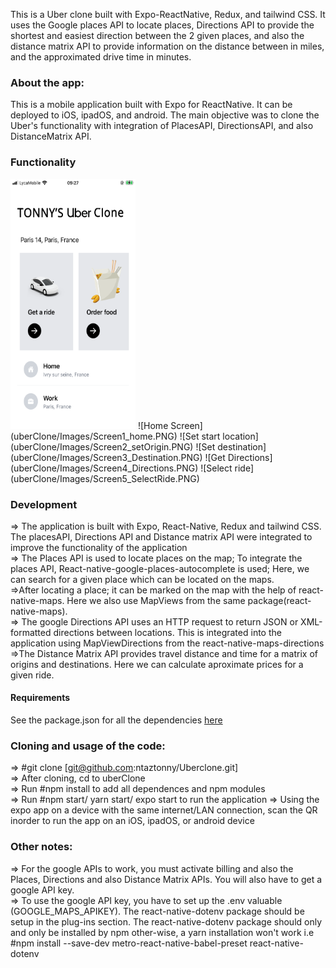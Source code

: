 This is a Uber clone built with Expo-ReactNative, Redux, and tailwind CSS. It uses the Google places API to locate places, Directions API to provide the shortest and easiest direction between the 2 given places, and also the distance matrix API to provide information on the distance between in miles, and the approximated drive time in minutes.

### About the app:

This is a mobile application built with Expo for ReactNative. It can be deployed to iOS, ipadOS, and android. The main objective was to clone the Uber's functionality with integration of PlacesAPI, DirectionsAPI, and also DistanceMatrix API.

### Functionality
<img src ="https://github.com/ntaztonny/Uberclone/blob/master/uberClone/Images/Screen1_home.PNG" width ="200" height="400"/>
![Home Screen](uberClone/Images/Screen1_home.PNG)
![Set start location](uberClone/Images/Screen2_setOrigin.PNG)
![Set destination](uberClone/Images/Screen3_Destination.PNG)
![Get Directions](uberClone/Images/Screen4_Directions.PNG)
![Select ride](uberClone/Images/Screen5_SelectRide.PNG)

### Development

=> The application is built with Expo, React-Native, Redux and tailwind CSS. The placesAPI, Directions API and Distance matrix API were integrated to improve the functionality of the application<br/>
=> The Places API is used to locate places on the map; To integrate the places API, React-native-google-places-autocomplete is used; Here, we can search for a given place which can be located on the maps.<br/>
=>After locating a place; it can be marked on the map with the help of react-native-maps. Here we also use MapViews from the same package(react-native-maps).<br/>
=> The google Directions API uses an HTTP request to return JSON or XML-formatted directions between locations. This is integrated into the application using MapViewDirections from the react-native-maps-directions<br />
=>The Distance Matrix API provides travel distance and time for a matrix of origins and destinations. Here we can calculate aproximate prices for a given ride.

#### Requirements

See the package.json for all the dependencies [here](uberClone/package.json)

### Cloning and usage of the code:

=> #git clone [git@github.com:ntaztonny/Uberclone.git]<br />
=> After cloning, cd to uberClone<br />
=> Run #npm install to add all dependences and npm modules<br />
=> Run #npm start/ yarn start/ expo start to run the application
=> Using the expo app on a device with the same internet/LAN connection, scan the QR inorder to run the app on an iOS, ipadOS, or android device

### Other notes:

=> For the google APIs to work, you must activate billing and also the Places, Directions and also Distance Matrix APIs. You will also have to get a google API key.<br/>
=> To use the google API key, you have to set up the .env valuable (GOOGLE_MAPS_APIKEY). The react-native-dotenv package should be setup in the plug-ins section. The react-native-dotenv package should only and only be installed by npm other-wise, a yarn installation won't work i.e <br/>
#npm install --save-dev metro-react-native-babel-preset react-native-dotenv <br/>
